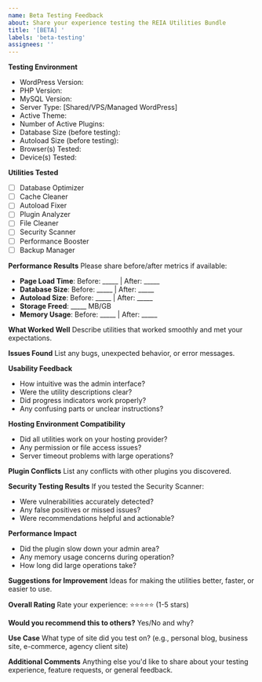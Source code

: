 ```yaml
---
name: Beta Testing Feedback
about: Share your experience testing the REIA Utilities Bundle
title: '[BETA] '
labels: 'beta-testing'
assignees: ''
---
```


**Testing Environment**
- WordPress Version: 
- PHP Version: 
- MySQL Version: 
- Server Type: [Shared/VPS/Managed WordPress]
- Active Theme: 
- Number of Active Plugins: 
- Database Size (before testing): 
- Autoload Size (before testing): 
- Browser(s) Tested: 
- Device(s) Tested: 

**Utilities Tested**
- [ ] Database Optimizer
- [ ] Cache Cleaner
- [ ] Autoload Fixer
- [ ] Plugin Analyzer  
- [ ] File Cleaner
- [ ] Security Scanner
- [ ] Performance Booster
- [ ] Backup Manager

**Performance Results**
Please share before/after metrics if available:
- **Page Load Time**: Before: _____ | After: _____
- **Database Size**: Before: _____ | After: _____
- **Autoload Size**: Before: _____ | After: _____
- **Storage Freed**: _____ MB/GB
- **Memory Usage**: Before: _____ | After: _____

**What Worked Well**
Describe utilities that worked smoothly and met your expectations.

**Issues Found** 
List any bugs, unexpected behavior, or error messages.

**Usability Feedback**
- How intuitive was the admin interface?
- Were the utility descriptions clear?
- Did progress indicators work properly?
- Any confusing parts or unclear instructions?

**Hosting Environment Compatibility**
- Did all utilities work on your hosting provider?
- Any permission or file access issues?
- Server timeout problems with large operations?

**Plugin Conflicts**
List any conflicts with other plugins you discovered.

**Security Testing Results**
If you tested the Security Scanner:
- Were vulnerabilities accurately detected?
- Any false positives or missed issues?
- Were recommendations helpful and actionable?

**Performance Impact**
- Did the plugin slow down your admin area?
- Any memory usage concerns during operation?
- How long did large operations take?

**Suggestions for Improvement**
Ideas for making the utilities better, faster, or easier to use.

**Overall Rating**
Rate your experience: ⭐⭐⭐⭐⭐ (1-5 stars)

**Would you recommend this to others?**
Yes/No and why?

**Use Case**
What type of site did you test on? (e.g., personal blog, business site, e-commerce, agency client site)

**Additional Comments**
Anything else you'd like to share about your testing experience, feature requests, or general feedback.
